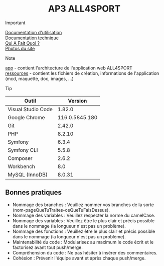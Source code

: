 # <div align="center">AP3 ALL4SPORT</div>

> [!IMPORTANT]
> [Documentation d'utilisation](/main/ressources/doc/utilisation.pdf "Documentation d'utilisation")  
> [Documentation technique](/main/ressources/doc/documentation-technique-mise-en-production-ap3-groupe-1-2024.pdf "Documentation technique")  
> [Qui A Fait Quoi ?](/main/ressources/doc/qui-a-fait-quoi.pdf "Qui A Fait Quoi ?")  
> [Photos du site](/main/ressources/photos "Photos du site")

> [!NOTE]
> [app](/main/app "app") - contient l'architecture de l'application web ALL4SPORT  
> [ressources](/main/ressources "ressources") - contient les fichiers de création, informations de l'application (mcd, maquette, doc, images, ...)

> [!TIP]
> | Outil  | Version |
> | ------------- | ------------- |
> | Visual Studio Code | 1.82.0 |
> | Google Chrome | 116.0.5845.180 |
> | Git | 2.42.0 |
> | PHP | 8.2.10 |
> | Symfony | 6.3.4 |
> | Symfony CLI | 5.5.8 |
> | Composer | 2.6.2 |
> | Workbench | 8.0 |
> | MySQL (InnoDB) | 8.0.31 |

## Bonnes pratiques

- Nommage des branches : Veuillez nommer vos branches de la sorte (nom-pageQueTuTraites-ceQueTuFaisDessus).
- Nommage des variables : Veuillez respecter la norme du camelCase.
- Nommage des variables : Veuillez être le plus clair et précis possible dans le nommage (la longueur n'est pas un problème).
- Nommage des fonctions : Veuillez être le plus clair et précis possible dans le nommage (la longueur n'est pas un problème).
- Maintenabilité du code : Modularisez au maximum le code écrit et le factorisez avant tout push/merge.
- Compréhension du code : Ne pas hésiter à insérer des commentaires.
- Cohésion : Prévenir l'équipe avant et après chaque push/merge.


